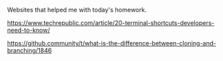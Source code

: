 Websites that helped me with today's homework.

https://www.techrepublic.com/article/20-terminal-shortcuts-developers-need-to-know/

https://github.community/t/what-is-the-difference-between-cloning-and-branching/1846
